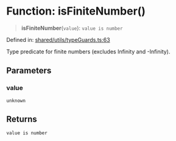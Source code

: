 # Function: isFiniteNumber()

> **isFiniteNumber**(`value`): `value is number`

Defined in: [shared/utils/typeGuards.ts:63](https://github.com/Nick2bad4u/Uptime-Watcher/blob/2a45eeb1723f8f7089001af2c92aa07d82dfe7e4/shared/utils/typeGuards.ts#L63)

Type predicate for finite numbers (excludes Infinity and -Infinity).

## Parameters

### value

`unknown`

## Returns

`value is number`
